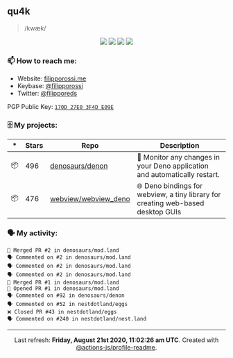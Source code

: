 ## qu4k

> /kwæk/

<p align="center">
  <img src="https://img.shields.io/badge/last%20major%20release-aug.%202000-important" />
  <img src="https://img.shields.io/badge/unminified%20size-6%20feet%206%20inches-informational" />
  <img src="https://img.shields.io/badge/vulnerabilities-high-critical" />
  <img src="https://img.shields.io/badge/code%20quality-A%20for%20effort-success" />
</p>

### 📫 How to reach me:

- Website: [filipporossi.me](https://filipporossi.me/)
- Keybase: [@filipporossi](https://keybase.io/filipporossi)
- Twitter: [@filipporeds](https://keybase.io/filipporeds)

PGP Public Key: [`170D 27E0 3F4D E09E`](https://keybase.io/filipporossi/pgp_keys.asc)

### 🗄 My projects:

|*|Stars|Repo|Description|
|---|---|---|---|
| 📦 | 496 | [denosaurs/denon](https://github.com/denosaurs/denon) | 👀 Monitor any changes in your Deno application and automatically restart. |
| 📦 | 476 | [webview/webview_deno](https://github.com/webview/webview_deno) | 🌐 Deno bindings for webview, a tiny library for creating web-based desktop GUIs |

### 🗣 My activity:

```
🎉 Merged PR #2 in denosaurs/mod.land
🗣 Commented on #2 in denosaurs/mod.land
🗣 Commented on #2 in denosaurs/mod.land
🗣 Commented on #2 in denosaurs/mod.land
🎉 Merged PR #1 in denosaurs/mod.land
💪 Opened PR #1 in denosaurs/mod.land
🗣 Commented on #92 in denosaurs/denon
🗣 Commented on #52 in nestdotland/eggs
❌ Closed PR #43 in nestdotland/eggs
🗣 Commented on #240 in nestdotland/nest.land
```

------------
<p align="center">Last refresh: <b>Friday, August 21st 2020, 11:02:26 am UTC</b>. Created with <a href=https://github.com/marketplace/actions/profile-readme>@actions-js/profile-readme</a>.</p>
